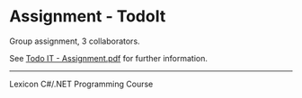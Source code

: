 # Assignment - TodoIt

Group assignment, 3 collaborators.

See [Todo IT - Assignment.pdf](./Todo%20IT%20-%20Assignment.pdf) for further information.

---
Lexicon C#/.NET Programming Course